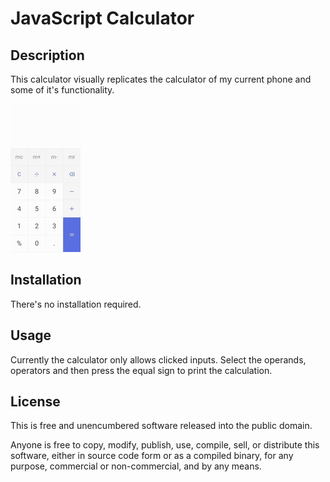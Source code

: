 # JavaScript Calculator 

## Description

This calculator visually replicates the calculator of my current phone and some of it's functionality.

![Huawei Calculator](assets/calculator.jpg)

## Installation 

There's no installation required. 

## Usage 

Currently the calculator only allows clicked inputs. Select the operands, operators and then press the equal sign to print the calculation. 

## License 

This is free and unencumbered software released into the public domain.

Anyone is free to copy, modify, publish, use, compile, sell, or
distribute this software, either in source code form or as a compiled
binary, for any purpose, commercial or non-commercial, and by any
means.

